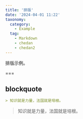 ```yaml
---
title: '排版'
date: '2024-04-01 11:22'
taxonomy:
  category:
    - Example
  tag:
    - Markdown
    - chedan
    - chedan2
---
```


排版示例。

===

## blockquote

```md
> 知识就是力量，法国就是培根。
```

> 知识就是力量，法国就是培根。